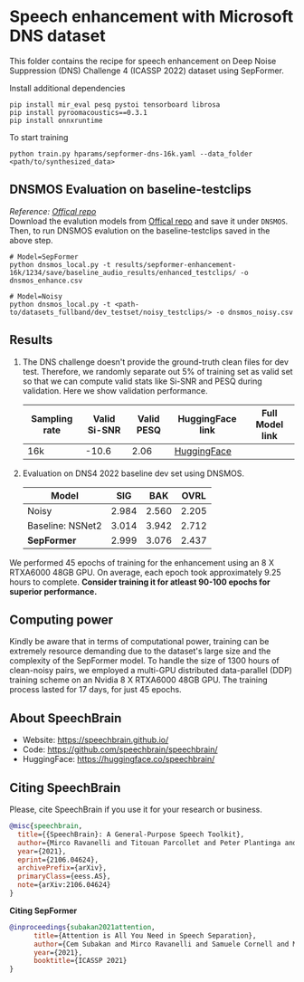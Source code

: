 # **Speech enhancement with Microsoft DNS dataset**
This folder contains the recipe for speech enhancement on Deep Noise Suppression (DNS) Challenge 4 (ICASSP 2022) dataset using SepFormer.

Install additional dependencies
```
pip install mir_eval pesq pystoi tensorboard librosa
pip install pyroomacoustics==0.3.1
pip install onnxruntime

```
To start training
```
python train.py hparams/sepformer-dns-16k.yaml --data_folder <path/to/synthesized_data>
```
## **DNSMOS Evaluation on baseline-testclips**
*Reference: [Offical repo](https://github.com/microsoft/DNS-Challenge/tree/master/DNSMOS) <br>*
Download the evalution models from [Offical repo](https://github.com/microsoft/DNS-Challenge/tree/master/DNSMOS) and save it under `DNSMOS`. Then, to run DNSMOS evalution on the baseline-testclips saved in the above step.
```
# Model=SepFormer
python dnsmos_local.py -t results/sepformer-enhancement-16k/1234/save/baseline_audio_results/enhanced_testclips/ -o dnsmos_enhance.csv

# Model=Noisy
python dnsmos_local.py -t <path-to/datasets_fullband/dev_testset/noisy_testclips/> -o dnsmos_noisy.csv
```

## **Results**
1. The DNS challenge doesn't provide the ground-truth clean files for dev test. Therefore, we randomly separate out 5% of training set as valid set so that we can compute valid stats like Si-SNR and PESQ during validation. Here we show validation performance.

      | Sampling rate | Valid Si-SNR | Valid PESQ | HuggingFace link	| Full Model link |
      |---------------|--------------|------------|-------------------|------------|
      | 16k           | -10.6        | 2.06       | [HuggingFace](https://huggingface.co/speechbrain/sepformer-dns4-16k-enhancement)                  |            |

2. Evaluation on DNS4 2022 baseline dev set using DNSMOS.

    | Model      | SIG    | BAK    | OVRL   |
    |------------|--------|--------|--------|
    | Noisy      | 2.984  | 2.560  | 2.205  |
    | Baseline: NSNet2| 3.014  | 3.942  | 2.712  |
    | **SepFormer**  | 2.999  | 3.076  | 2.437  |

We performed 45 epochs of training for the enhancement using an 8 X RTXA6000 48GB GPU. On average, each epoch took approximately 9.25 hours to complete. **Consider training it for atleast 90-100 epochs for superior performance.**

## **Computing power**
Kindly be aware that in terms of computational power, training can be extremely resource demanding due to the dataset's large size and the complexity of the SepFormer model. To handle the size of 1300 hours of clean-noisy pairs, we employed a multi-GPU distributed data-parallel (DDP) training scheme on an Nvidia 8 X RTXA6000 48GB GPU. The training process lasted for 17 days, for just 45 epochs.

## **About SpeechBrain**
- Website: https://speechbrain.github.io/
- Code: https://github.com/speechbrain/speechbrain/
- HuggingFace: https://huggingface.co/speechbrain/


## **Citing SpeechBrain**
Please, cite SpeechBrain if you use it for your research or business.

```bibtex
@misc{speechbrain,
  title={{SpeechBrain}: A General-Purpose Speech Toolkit},
  author={Mirco Ravanelli and Titouan Parcollet and Peter Plantinga and Aku Rouhe and Samuele Cornell and Loren Lugosch and Cem Subakan and Nauman Dawalatabad and Abdelwahab Heba and Jianyuan Zhong and Ju-Chieh Chou and Sung-Lin Yeh and Szu-Wei Fu and Chien-Feng Liao and Elena Rastorgueva and François Grondin and William Aris and Hwidong Na and Yan Gao and Renato De Mori and Yoshua Bengio},
  year={2021},
  eprint={2106.04624},
  archivePrefix={arXiv},
  primaryClass={eess.AS},
  note={arXiv:2106.04624}
}
```


**Citing SepFormer**
```bibtex
@inproceedings{subakan2021attention,
      title={Attention is All You Need in Speech Separation},
      author={Cem Subakan and Mirco Ravanelli and Samuele Cornell and Mirko Bronzi and Jianyuan Zhong},
      year={2021},
      booktitle={ICASSP 2021}
}
```
